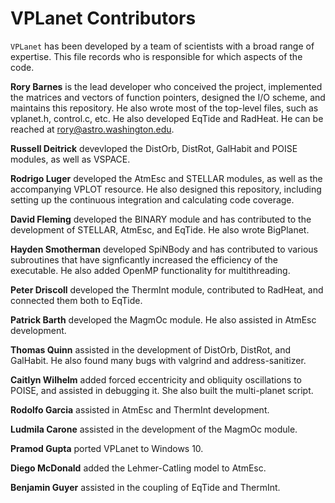 # VPLanet Contributors

`VPLanet` has been developed by a team of scientists with a broad range of
expertise. This file records who is responsible for which aspects of the code.

**Rory Barnes** is the lead developer who conceived the project,
implemented the matrices and vectors of function pointers, designed
the I/O scheme, and maintains this repository. He also wrote most of the top-level files, such as vplanet.h,
control.c, etc. He also developed EqTide and RadHeat. He can be reached at rory@astro.washington.edu.

**Russell Deitrick** devevloped the DistOrb, DistRot, GalHabit and POISE modules, as
well as VSPACE.

**Rodrigo Luger** developed the AtmEsc and STELLAR modules, as well as the accompanying
VPLOT resource. He also designed this repository, including setting up the continuous
integration and calculating code coverage.

**David Fleming** developed the BINARY module and has contributed to the development
of STELLAR, AtmEsc, and EqTide. He also wrote BigPlanet.

**Hayden Smotherman** developed SpiNBody and has contributed to various subroutines
that have signficantly increased the efficiency of the executable. He also added OpenMP
functionality for multithreading.

**Peter Driscoll** developed the ThermInt module, contributed to RadHeat, and
connected them both to EqTide.

**Patrick Barth** developed the MagmOc module. He also assisted in AtmEsc development.

**Thomas Quinn** assisted in the development of DistOrb, DistRot, and GalHabit. He
also found many bugs with valgrind and address-sanitizer.

**Caitlyn Wilhelm** added forced eccentricity and obliquity oscillations to
POISE, and assisted in debugging it. She also built the multi-planet script.

**Rodolfo Garcia** assisted in AtmEsc and ThermInt development.

**Ludmila Carone** assisted in the development of the MagmOc module.

**Pramod Gupta** ported VPLanet to Windows 10.

**Diego McDonald** added the Lehmer-Catling model to AtmEsc.

**Benjamin Guyer** assisted in the coupling of EqTide and ThermInt.
